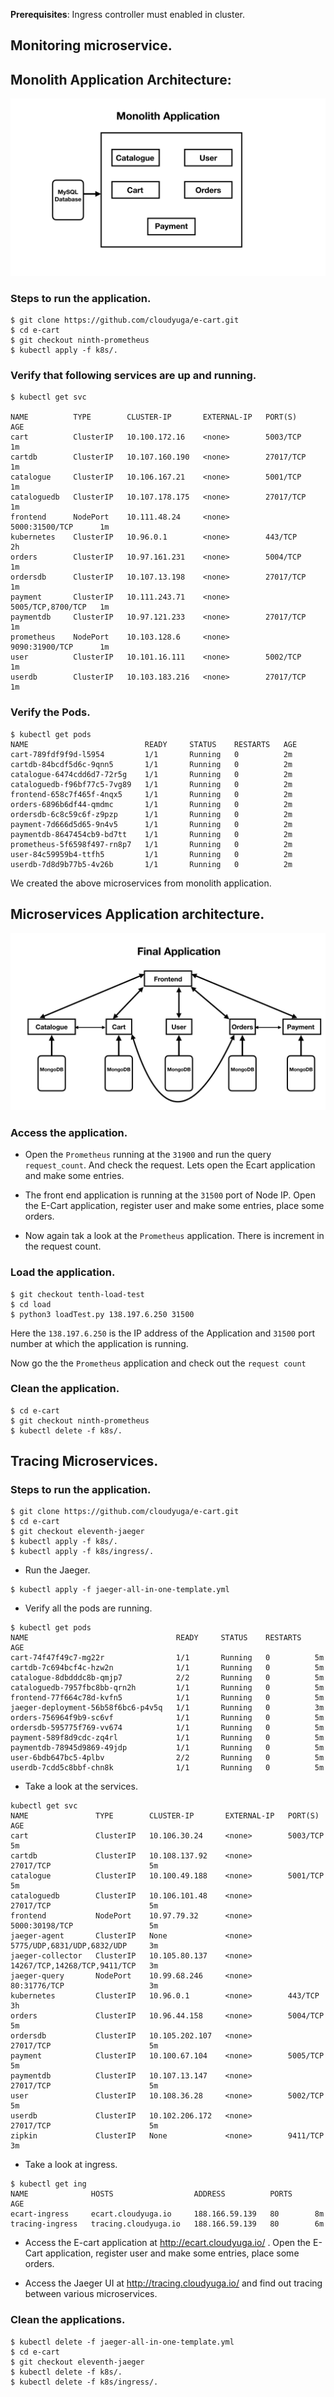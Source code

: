 **Prerequisites**: Ingress controller must enabled in cluster.

## Monitoring microservice.

## Monolith Application Architecture:
![Monolith Application](./Monolith.jpeg?raw=true)

### Steps to run the application.
```
$ git clone https://github.com/cloudyuga/e-cart.git
$ cd e-cart
$ git checkout ninth-prometheus
$ kubectl apply -f k8s/.
```
### Verify that following services are up and running.
```
$ kubectl get svc

NAME          TYPE        CLUSTER-IP       EXTERNAL-IP   PORT(S)             AGE
cart          ClusterIP   10.100.172.16    <none>        5003/TCP            1m
cartdb        ClusterIP   10.107.160.190   <none>        27017/TCP           1m
catalogue     ClusterIP   10.106.167.21    <none>        5001/TCP            1m
cataloguedb   ClusterIP   10.107.178.175   <none>        27017/TCP           1m
frontend      NodePort    10.111.48.24     <none>        5000:31500/TCP      1m
kubernetes    ClusterIP   10.96.0.1        <none>        443/TCP             2h
orders        ClusterIP   10.97.161.231    <none>        5004/TCP            1m
ordersdb      ClusterIP   10.107.13.198    <none>        27017/TCP           1m
payment       ClusterIP   10.111.243.71    <none>        5005/TCP,8700/TCP   1m
paymentdb     ClusterIP   10.97.121.233    <none>        27017/TCP           1m
prometheus    NodePort    10.103.128.6     <none>        9090:31900/TCP      1m
user          ClusterIP   10.101.16.111    <none>        5002/TCP            1m
userdb        ClusterIP   10.103.183.216   <none>        27017/TCP           1m
```

### Verify the Pods.
```
$ kubectl get pods
NAME                          READY     STATUS    RESTARTS   AGE
cart-789fdf9f9d-l5954         1/1       Running   0          2m
cartdb-84bcdf5d6c-9qnn5       1/1       Running   0          2m
catalogue-6474cdd6d7-72r5g    1/1       Running   0          2m
cataloguedb-f96bf77c5-7vg89   1/1       Running   0          2m
frontend-658c7f465f-4nqx5     1/1       Running   0          2m
orders-6896b6df44-qmdmc       1/1       Running   0          2m
ordersdb-6c8c59c6f-z9pzp      1/1       Running   0          2m
payment-7d666d5d65-9n4v5      1/1       Running   0          2m
paymentdb-8647454cb9-bd7tt    1/1       Running   0          2m
prometheus-5f6598f497-rn8p7   1/1       Running   0          2m
user-84c59959b4-ttfh5         1/1       Running   0          2m
userdb-7d8d9b77b5-4v26b       1/1       Running   0          2m
```

We created the above microservices from monolith application.

## Microservices Application architecture.
![Microservices](./Catalogue.jpeg?raw=true)


### Access the application.
- Open the `Prometheus` running at the `31900`  and run the query `request_count`. And check the request. Lets open the Ecart application and make some entries.

- The front end application is running at the `31500` port of Node IP. Open the E-Cart application, register user and make some entries, place some orders.

- Now again tak a look at the `Prometheus` application. There is increment in the request count.

### Load the application.
```
$ git checkout tenth-load-test
$ cd load 
$ python3 loadTest.py 138.197.6.250 31500
```
Here the `138.197.6.250` is the IP address of the Application and `31500` port number at which the application is running.

Now go the the `Prometheus` application and check out the `request count`

###  Clean the application.
```
$ cd e-cart
$ git checkout ninth-prometheus
$ kubectl delete -f k8s/.
```

## Tracing Microservices. 

### Steps to run the application.
```
$ git clone https://github.com/cloudyuga/e-cart.git
$ cd e-cart
$ git checkout eleventh-jaeger
$ kubectl apply -f k8s/.
$ kubectl apply -f k8s/ingress/.
```

- Run the Jaeger.
```
$ kubectl apply -f jaeger-all-in-one-template.yml
```

- Verify all the pods are running.
```
$ kubectl get pods
NAME                                 READY     STATUS    RESTARTS   AGE
cart-74f47f49c7-mg22r                1/1       Running   0          5m
cartdb-7c694bcf4c-hzw2n              1/1       Running   0          5m
catalogue-8dbdddc8b-qmjp7            2/2       Running   0          5m
cataloguedb-7957fbc8bb-qrn2h         1/1       Running   0          5m
frontend-77f664c78d-kvfn5            1/1       Running   0          5m
jaeger-deployment-56b58f6bc6-p4v5q   1/1       Running   0          3m
orders-756964f9b9-sc6vf              1/1       Running   0          5m
ordersdb-595775f769-vv674            1/1       Running   0          5m
payment-589f8d9cdc-zq4rl             1/1       Running   0          5m
paymentdb-78945d9869-49jdp           1/1       Running   0          5m
user-6bdb647bc5-4plbv                2/2       Running   0          5m
userdb-7cdd5c8bbf-chn8k              1/1       Running   0          5m
```

- Take a look at the services. 
```
kubectl get svc
NAME               TYPE        CLUSTER-IP       EXTERNAL-IP   PORT(S)                        AGE
cart               ClusterIP   10.106.30.24     <none>        5003/TCP                       5m
cartdb             ClusterIP   10.108.137.92    <none>        27017/TCP                      5m
catalogue          ClusterIP   10.100.49.188    <none>        5001/TCP                       5m
cataloguedb        ClusterIP   10.106.101.48    <none>        27017/TCP                      5m
frontend           NodePort    10.97.79.32      <none>        5000:30198/TCP                 5m
jaeger-agent       ClusterIP   None             <none>        5775/UDP,6831/UDP,6832/UDP     3m
jaeger-collector   ClusterIP   10.105.80.137    <none>        14267/TCP,14268/TCP,9411/TCP   3m
jaeger-query       NodePort    10.99.68.246     <none>        80:31776/TCP                   3m
kubernetes         ClusterIP   10.96.0.1        <none>        443/TCP                        3h
orders             ClusterIP   10.96.44.158     <none>        5004/TCP                       5m
ordersdb           ClusterIP   10.105.202.107   <none>        27017/TCP                      5m
payment            ClusterIP   10.100.67.104    <none>        5005/TCP                       5m
paymentdb          ClusterIP   10.107.13.147    <none>        27017/TCP                      5m
user               ClusterIP   10.108.36.28     <none>        5002/TCP                       5m
userdb             ClusterIP   10.102.206.172   <none>        27017/TCP                      5m
zipkin             ClusterIP   None             <none>        9411/TCP                       3m
```

- Take a look at ingress.
```
$ kubectl get ing
NAME              HOSTS                  ADDRESS          PORTS     AGE
ecart-ingress     ecart.cloudyuga.io     188.166.59.139   80        8m
tracing-ingress   tracing.cloudyuga.io   188.166.59.139   80        6m
```

- Access the E-cart application at http://ecart.cloudyuga.io/ . Open the E-Cart application, register user and make some entries, place some orders.

- Access the Jaeger UI at http://tracing.cloudyuga.io/ and find out tracing between various microservices.

### Clean the applications.
```
$ kubectl delete -f jaeger-all-in-one-template.yml
$ cd e-cart
$ git checkout eleventh-jaeger
$ kubectl delete -f k8s/.
$ kubectl delete -f k8s/ingress/.
```
